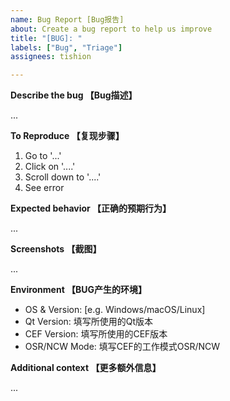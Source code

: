 ```yaml
---
name: Bug Report [Bug报告]
about: Create a bug report to help us improve
title: "[BUG]: "
labels: ["Bug", "Triage"]
assignees: tishion

---
```


**Describe the bug 【Bug描述】** 

[//]: # (A clear and concise description of what the bug is)
[//]: # (在下面填写描述BUG发生的表现)
...


**To Reproduce 【复现步骤】**

[//]: # (Steps to reproduce the behavior)
[//]: # (在下面填写复现该BUG的详细操作步骤)

1. Go to '...'
2. Click on '....'
3. Scroll down to '....'
4. See error

**Expected behavior 【正确的预期行为】**

[//]: # (A clear and concise description of what you expected to happen)
[//]: # (在下面填写如果不存在该BUG时候预期的正确行为)
...

**Screenshots 【截图】**

[//]: # (If applicable, add screenshots to help explain your problem)
[//]: # (如果可以请在下面请提供BUG的截图信息)
...

**Environment 【BUG产生的环境】**
 - OS & Version: [e.g. Windows/macOS/Linux]
 - Qt Version: 填写所使用的Qt版本
 - CEF Version: 填写所使用的CEF版本
 - OSR/NCW Mode: 填写CEF的工作模式OSR/NCW
 

**Additional context 【更多额外信息】**

[//]: # (Add any other context about the problem here)
[//]: # (如有更多额外信息，请在下面添加)
...
